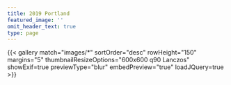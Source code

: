 ```yaml
---
title: 2019 Portland
featured_image: ''
omit_header_text: true
type: page
---
```


{{< gallery match="images/*" sortOrder="desc" rowHeight="150" margins="5" thumbnailResizeOptions="600x600 q90 Lanczos" showExif=true previewType="blur" embedPreview="true" loadJQuery=true >}}
